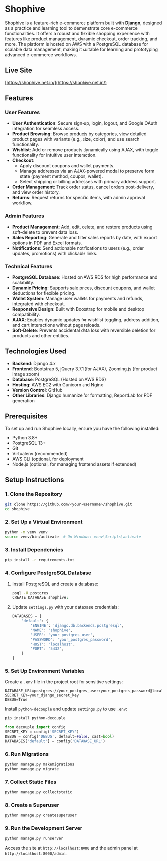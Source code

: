 # Shophive

Shophive is a feature-rich e-commerce platform built with **Django**, designed as a practice and learning tool to demonstrate core e-commerce functionalities. It offers a robust and flexible shopping experience with features like product management, dynamic checkout, order tracking, and more. The platform is hosted on AWS with a PostgreSQL database for scalable data management, making it suitable for learning and prototyping advanced e-commerce workflows.

## Live Site

[https://shophive.net.in/](https://shophive.net.in/)

## Features

### User Features
- **User Authentication**: Secure sign-up, login, logout, and Google OAuth integration for seamless access.
- **Product Browsing**: Browse products by categories, view detailed product pages with variants (e.g., size, color), and use search functionality.
- **Wishlist**: Add or remove products dynamically using AJAX, with toggle functionality for intuitive user interaction.
- **Checkout**: 
  - Apply discount coupons and wallet payments.
  - Manage addresses via an AJAX-powered modal to preserve form state (payment method, coupon, wallet).
  - Select shipping or billing addresses with primary address support.
- **Order Management**: Track order status, cancel orders post-delivery, and view order history.
- **Returns**: Request returns for specific items, with admin approval workflow.

### Admin Features
- **Product Management**: Add, edit, delete, and restore products using soft-delete to prevent data loss.
- **Sales Reporting**: Generate and filter sales reports by date, with export options in PDF and Excel formats.
- **Notifications**: Send actionable notifications to users (e.g., order updates, promotions) with clickable links.

### Technical Features
- **PostgreSQL Database**: Hosted on AWS RDS for high performance and scalability.
- **Dynamic Pricing**: Supports sale prices, discount coupons, and wallet deductions for flexible pricing.
- **Wallet System**: Manage user wallets for payments and refunds, integrated with checkout.
- **Responsive Design**: Built with Bootstrap for mobile and desktop compatibility.
- **AJAX**: Enables dynamic updates for wishlist toggling, address addition, and cart interactions without page reloads.
- **Soft-Delete**: Prevents accidental data loss with reversible deletion for products and other entities.

## Technologies Used
- **Backend**: Django 4.x
- **Frontend**: Bootstrap 5, jQuery 3.7.1 (for AJAX), Zooming.js (for product image zoom)
- **Database**: PostgreSQL (Hosted on AWS RDS)
- **Hosting**: AWS EC2 with Gunicorn and Nginx
- **Version Control**: GitHub
- **Other Libraries**: Django humanize for formatting, ReportLab for PDF generation

## Prerequisites
To set up and run Shophive locally, ensure you have the following installed:
- Python 3.8+
- PostgreSQL 13+
- Git
- Virtualenv (recommended)
- AWS CLI (optional, for deployment)
- Node.js (optional, for managing frontend assets if extended)

## Setup Instructions

### 1. Clone the Repository
```bash
git clone https://github.com/<your-username>/shophive.git
cd shophive
```

### 2. Set Up a Virtual Environment
```bash
python -m venv venv
source venv/bin/activate  # On Windows: venv\Scripts\activate
```

### 3. Install Dependencies
```bash
pip install -r requirements.txt
```

### 4. Configure PostgreSQL Database
1. Install PostgreSQL and create a database:
   ```bash
   psql -U postgres
   CREATE DATABASE shophive;
   ```
2. Update `settings.py` with your database credentials:
   ```python
   DATABASES = {
       'default': {
           'ENGINE': 'django.db.backends.postgresql',
           'NAME': 'shophive',
           'USER': 'your_postgres_user',
           'PASSWORD': 'your_postgres_password',
           'HOST': 'localhost',
           'PORT': '5432',
       }
   }
   ```

### 5. Set Up Environment Variables
Create a `.env` file in the project root for sensitive settings:
```
DATABASE_URL=postgres://your_postgres_user:your_postgres_password@localhost:5432/shophive
SECRET_KEY=your_django_secret_key
DEBUG=True
```

Install `python-decouple` and update `settings.py` to use `.env`:
```bash
pip install python-decouple
```
```python
from decouple import config
SECRET_KEY = config('SECRET_KEY')
DEBUG = config('DEBUG', default=False, cast=bool)
DATABASES['default'] = config('DATABASE_URL')
```

### 6. Run Migrations
```bash
python manage.py makemigrations
python manage.py migrate
```

### 7. Collect Static Files
```bash
python manage.py collectstatic
```

### 8. Create a Superuser
```bash
python manage.py createsuperuser
```

### 9. Run the Development Server
```bash
python manage.py runserver
```
Access the site at `http://localhost:8000` and the admin panel at `http://localhost:8000/admin`.
